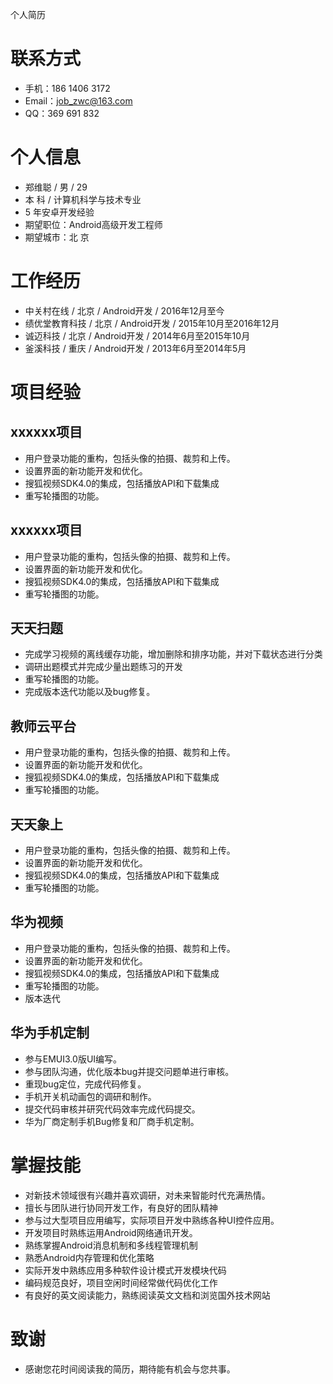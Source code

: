 个人简历

# 联系方式
- 手机：186 1406 3172
- Email：job_zwc@163.com 
- QQ：369 691 832

# 个人信息
 - 郑维聪 / 男 / 29
 - 本&nbsp;科 / 计算机科学与技术专业
 - 5&nbsp;年安卓开发经验
 - 期望职位：Android高级开发工程师
 - 期望城市：北&nbsp;京

# 工作经历
- 中关村在线 / 北京 / Android开发 / 2016年12月至今
- 绩优堂教育科技 / 北京 / Android开发 / 2015年10月至2016年12月
- 诚迈科技 / 北京 / Android开发 / 2014年6月至2015年10月
- 釜溪科技 / 重庆 / Android开发 / 2013年6月至2014年5月

# 项目经验

## xxxxxx项目
- 用户登录功能的重构，包括头像的拍摄、裁剪和上传。
- 设置界面的新功能开发和优化。
- 搜狐视频SDK4.0的集成，包括播放API和下载集成
- 重写轮播图的功能。

## xxxxxx项目
- 用户登录功能的重构，包括头像的拍摄、裁剪和上传。
- 设置界面的新功能开发和优化。
- 搜狐视频SDK4.0的集成，包括播放API和下载集成
- 重写轮播图的功能。

## 天天扫题
- 完成学习视频的离线缓存功能，增加删除和排序功能，并对下载状态进行分类
- 调研出题模式并完成少量出题练习的开发
- 重写轮播图的功能。
- 完成版本迭代功能以及bug修复。

## 教师云平台
- 用户登录功能的重构，包括头像的拍摄、裁剪和上传。
- 设置界面的新功能开发和优化。
- 搜狐视频SDK4.0的集成，包括播放API和下载集成
- 重写轮播图的功能。

## 天天象上
- 用户登录功能的重构，包括头像的拍摄、裁剪和上传。
- 设置界面的新功能开发和优化。
- 搜狐视频SDK4.0的集成，包括播放API和下载集成
- 重写轮播图的功能。

## 华为视频 
- 用户登录功能的重构，包括头像的拍摄、裁剪和上传。
- 设置界面的新功能开发和优化。
- 搜狐视频SDK4.0的集成，包括播放API和下载集成
- 重写轮播图的功能。
- 版本迭代

## 华为手机定制
- 参与EMUI3.0版UI编写。
- 参与团队沟通，优化版本bug并提交问题单进行审核。
- 重现bug定位，完成代码修复。
- 手机开关机动画包的调研和制作。
- 提交代码审核并研究代码效率完成代码提交。
- 华为厂商定制手机Bug修复和厂商手机定制。

# 掌握技能
-  对新技术领域很有兴趣并喜欢调研，对未来智能时代充满热情。
-  擅长与团队进行协同开发工作，有良好的团队精神
-  参与过大型项目应用编写，实际项目开发中熟练各种UI控件应用。
-  开发项目时熟练运用Android网络通讯开发。
-  熟练掌握Android消息机制和多线程管理机制
-  熟悉Android内存管理和优化策略
-  实际开发中熟练应用多种软件设计模式开发模块代码
-  编码规范良好，项目空闲时间经常做代码优化工作
-  有良好的英文阅读能力，熟练阅读英文文档和浏览国外技术网站
   
# 致谢


- 感谢您花时间阅读我的简历，期待能有机会与您共事。
      



